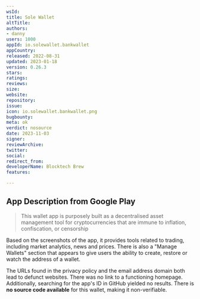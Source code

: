 ```yaml
---
wsId: 
title: Sole Wallet
altTitle: 
authors:
- danny
users: 1000
appId: io.solewallet.bankwallet
appCountry: 
released: 2022-08-31
updated: 2023-01-18
version: 0.26.3
stars: 
ratings: 
reviews: 
size: 
website: 
repository: 
issue: 
icon: io.solewallet.bankwallet.png
bugbounty: 
meta: ok
verdict: nosource
date: 2023-11-03
signer: 
reviewArchive: 
twitter: 
social: 
redirect_from: 
developerName: Blocktech Brew
features: 

---
```


## App Description from Google Play

> This wallet app is purposely built as a decentralised asset management tool for cryptocurrencies that are immune to inflation, confiscation, or censorship

Based on the screenshots of the app, it provides tools related to trading, including market analytics, news and prices. There is also a "Manage Wallets" section that appears to give users the ability to create, restore or watch the address of a wallet.

The URLs found in the privacy policy and the email address domain both lead to defunct websites. There was no link to a functioning homepage. Additionally, searching for the app's ID in GitHub yielded no results. There is **no source code available** for this wallet, making it non-verifiable.


